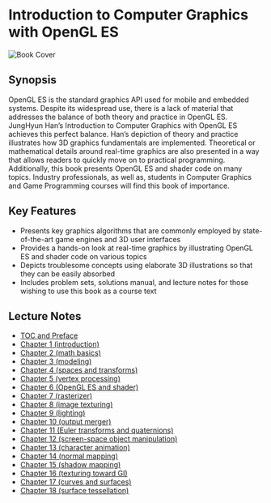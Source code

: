 # Introduction to Computer Graphics with OpenGL ES

![Book Cover](http://media.korea.ac.kr/books/covers/2/eng.jpg)

## Synopsis

OpenGL ES is the standard graphics API used for mobile and embedded systems. Despite its widespread use, there is a lack of material that addresses the balance of both theory and practice in OpenGL ES. JungHyun Han’s Introduction to Computer Graphics with OpenGL ES achieves this perfect balance. Han’s depiction of theory and practice illustrates how 3D graphics fundamentals are implemented. Theoretical or mathematical details around real-time graphics are also presented in a way that allows readers to quickly move on to practical programming. Additionally, this book presents OpenGL ES and shader code on many topics. Industry professionals, as well as, students in Computer Graphics and Game Programming courses will find this book of importance. 

## Key Features

- Presents key graphics algorithms that are commonly employed by state-of-the-art game engines and 3D user interfaces
- Provides a hands-on look at real-time graphics by illustrating OpenGL ES and shader code on various topics
- Depicts troublesome concepts using elaborate 3D illustrations so that they can be easily absorbed
- Includes problem sets, solutions manual, and lecture notes for those wishing to use this book as a course text

## Lecture Notes
- [TOC and Preface](http://media.korea.ac.kr/books/notes/2/TOC%20and%20preface.pdf)
- [Chapter 1 (introduction)](http://media.korea.ac.kr/books/notes/2/chapter%201%20(introduction).ppt)
- [Chapter 2 (math basics)](http://media.korea.ac.kr/books/notes/2/chapter%202%20(math%20basics).ppt)
- [Chapter 3 (modeling)](http://media.korea.ac.kr/books/notes/2/chapter%203%20(modeling).ppt)
- [Chapter 4 (spaces and transforms)](http://media.korea.ac.kr/books/notes/2/chapter%204%20(spaces%20and%20transforms).ppt)
- [Chapter 5 (vertex processing)](http://media.korea.ac.kr/books/notes/2/chapter%205%20(vertex%20processing).ppt)
- [Chapter 6 (OpenGL ES and shader)](http://media.korea.ac.kr/books/notes/2/chapter%206%20(OpenGL%20ES%20and%20shader).ppt)
- [Chapter 7 (rasterizer)](http://media.korea.ac.kr/books/notes/2/chapter%207%20(rasterizer).ppt)
- [Chapter 8 (image texturing)](http://media.korea.ac.kr/books/notes/2/chapter%208%20(image%20texturing).ppt)
- [Chapter 9 (lighting)](http://media.korea.ac.kr/books/notes/2/chapter%209%20(lighting).ppt)
- [Chapter 10 (output merger)](http://media.korea.ac.kr/books/notes/2/chapter%2010%20(output%20merger).ppt)
- [Chapter 11 (Euler transforms and quaternions)](http://media.korea.ac.kr/books/notes/2/chapter%2011%20(Euler%20transforms%20and%20quaternions).ppt)
- [Chapter 12 (screen-space object manipulation)](http://media.korea.ac.kr/books/notes/2/chapter%2012%20(screen-space%20object%20manipulation).ppt)
- [Chapter 13 (character animation)](http://media.korea.ac.kr/books/notes/2/chapter%2013%20(character%20animation).ppt)
- [Chapter 14 (normal mapping)](http://media.korea.ac.kr/books/notes/2/chapter%2014%20(normal%20mapping).ppt)
- [Chapter 15 (shadow mapping)](http://media.korea.ac.kr/books/notes/2/chapter%2015%20(shadow%20mapping).ppt)
- [Chapter 16 (texturing toward GI)](http://media.korea.ac.kr/books/notes/2/chapter%2016%20(texturing%20toward%20GI).ppt)
- [Chapter 17 (curves and surfaces)](http://media.korea.ac.kr/books/notes/2/chapter%2017%20(curves%20and%20surfaces).ppt)
- [Chapter 18 (surface tessellation)](http://media.korea.ac.kr/books/notes/2/chapter%2018%20(surface%20tessellation).ppt)

